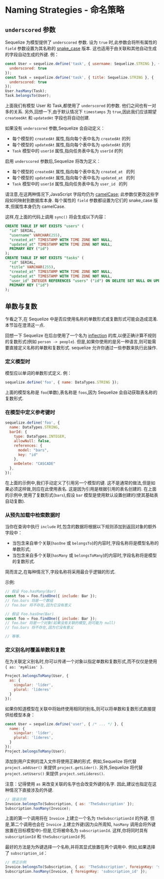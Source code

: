 # Naming Strategies - 命名策略

## `underscored` 参数

Sequelize 为模型提供了 `underscored` 参数. 设为 `true` 时,此参数会将所有属性的 `field` 参数设置为其名称的 [snake_case](https://en.wikipedia.org/wiki/Snake_case) 版本. 这也适用于由关联和其他自动生成的字段自动生成的外键. 例：

```js
const User = sequelize.define('task', { username: Sequelize.STRING }, {
  underscored: true
});
const Task = sequelize.define('task', { title: Sequelize.STRING }, {
  underscored: true
});
User.hasMany(Task);
Task.belongsTo(User);
```

上面我们有模型 User 和 Task,都使用了 `underscored` 的参数. 他们之间也有一对多的关系. 另外,回想一下,由于默认情况下 `timestamps` 为 `true`,因此我们应该期望 `createedAt` 和 `updatedAt` 字段也将自动创建.

如果没有 `underscored` 参数,Sequelize 会自动定义：

* 每个模型的 `createdAt` 属性,指向每个表中名为 `createdAt` 的列
* 每个模型的 `updatedAt` 属性,指向每个表中名为 `updatedAt` 的列
* `Task` 模型中的 `userId` 属性,指向任务表中名为 `userId` 的列

启用 `underscored` 参数后,Sequelize 将改为定义：

* 每个模型的 `createdAt` 属性,指向每个表中名为 `created_at ` 的列
* 每个模型的 `updatedAt` 属性,指向每个表中名为 `updated_at ` 的列
* `Task` 模型中的 `userId` 属性,指向任务表中名为 `user_id ` 的列

请注意,在这两种情况下,JavaScript 字段均仍为 [camelCase](https://en.wikipedia.org/wiki/Camel_case); 此参数仅更改这些字段如何映射到数据库本身. 每个属性的 `field` 参数都设置为它们的 snake_case 版本,但属性本身仍为 camelCase.

这样,在上面的代码上调用 `sync()` 将会生成以下内容：

```sql
CREATE TABLE IF NOT EXISTS "users" (
  "id" SERIAL,
  "username" VARCHAR(255),
  "created_at" TIMESTAMP WITH TIME ZONE NOT NULL,
  "updated_at" TIMESTAMP WITH TIME ZONE NOT NULL,
  PRIMARY KEY ("id")
);
CREATE TABLE IF NOT EXISTS "tasks" (
  "id" SERIAL,
  "title" VARCHAR(255),
  "created_at" TIMESTAMP WITH TIME ZONE NOT NULL,
  "updated_at" TIMESTAMP WITH TIME ZONE NOT NULL,
  "user_id" INTEGER REFERENCES "users" ("id") ON DELETE SET NULL ON UPDATE CASCADE,
  PRIMARY KEY ("id")
);
```

## 单数与复数

乍看之下,在 Sequelize 中是否应使用名称的单数形式或复数形式可能会造成混淆. 本节旨在澄清这一点.

回想一下 Sequelize 在后台使用了一个名为 [inflection](https://www.npmjs.com/package/inflection) 的库,以便正确计算不规则的复数形式(例如 `person -> people`). 但是,如果你使用的是另一种语言,则可能需要直接定义名称的单数和复数形式. sequelize 允许你通过一些参数来执行此操作.

### 定义模型时

模型应以单词的单数形式定义. 例：

```js
sequelize.define('foo', { name: DataTypes.STRING });
```

上面的模型名称是 `foo`(单数),表名称是 `foos`,因为 Sequelize 会自动获取表名称的复数形式.

### 在模型中定义参考键时

```js
sequelize.define('foo', {
  name: DataTypes.STRING,
  barId: {
    type: DataTypes.INTEGER,
    allowNull: false,
    references: {
      model: "bars",
      key: "id"
    },
    onDelete: "CASCADE"
  },
});
```

在上面的示例中,我们手动定义了引用另一个模型的键. 这不是通常的做法,但是如果必须这样做,则应在此使用表名. 这是因为引用是根据引用的表名创建的. 在上面的示例中,使用了复数形式(`bars`),假设 `bar` 模型是使用默认设置创建的(使其基础表自动复数).

### 从预先加载中检索数据时

当你在查询中执行 `include` 时,包含的数据将根据以下规则添加到返回对象的额外字段中：

* 当包含来自单个关联(`hasOne` 或 `belongsTo`)的内容时,字段名称将是模型名称的单数形式;
* 当包含来自多个关联(`hasMany` 或 `belongsToMany`)的内容时,字段名称将是模型的复数形式.

简而言之,在每种情况下,字段名称将采用最合乎逻辑的形式.

示例:

```js
// 假设 Foo.hasMany(Bar)
const foo = Foo.findOne({ include: Bar });
// foo.bars 将是一个数组
// foo.bar 将不存在,因为它没有意义

// 假设 Foo.hasOne(Bar)
const foo = Foo.findOne({ include: Bar });
// foo.bar 将是一个对象(如果没有关联的模型,则可能为 null)
// foo.bars 将不存在,因为它没有意义

// 等等.
```

### 定义别名时覆盖单数和复数

在为关联定义别名时,你可以传递一个对象以指定单数和复数形式,而不仅仅是使用 `{ as: 'myAlias' }`.

```js
Project.belongsToMany(User, {
  as: {
    singular: 'líder',
    plural: 'líderes'
  }
});
```

如果你知道模型在关联中将始终使用相同的别名,则可以将单数和复数形式直接提供给模型本身：

```js
const User = sequelize.define('user', { /* ... */ }, {
  name: {
    singular: 'líder',
    plural: 'líderes',
  }
});
Project.belongsToMany(User);
```

添加到用户实例的混入文件将使用正确的形式. 例如,Sequelize 将代替 `project.addUser()` 来提供 `project.getLíder()`. 另外,Sequelize 将代替 `project.setUsers()` 来提供 `project.setLíderes()`.

注意：记得使用 `as` 来改变关联的名字也会改变外键的名字. 因此,建议也指定在这种情况下直接涉及的外键.

```js
// 错误示例
Invoice.belongsTo(Subscription, { as: 'TheSubscription' });
Subscription.hasMany(Invoice);
```

上面的第一个调用将在 `Invoice` 上建立一个名为 `theSubscriptionId` 的外键. 但是,第二个调用也会在 `Invoice` 上建立外键(因为众所周知, `hasMany` 调用会将外键放置在目标模型中)-但是,它将被命名为 `subscriptionId`. 这样,你将同时具有 `subscriptionId` 和 `theSubscriptionId` 列.

最好的方法是为外键选择一个名称,并将其显式放置在两个调用中. 例如,如果选择了 `subscription_id`：

```js
// 修正示例
Invoice.belongsTo(Subscription, { as: 'TheSubscription', foreignKey: 'subscription_id' });
Subscription.hasMany(Invoice, { foreignKey: 'subscription_id' });
```